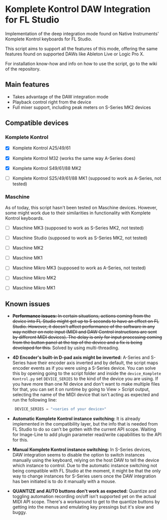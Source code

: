 # Komplete Kontrol DAW Integration for FL Studio

Implementation of the deep integration mode found on Native Instruments' Komplete Kontrol keyboards for FL Studio.

This script aims to support all the features of this mode, offering the same features found on supported DAWs like Ableton Live or Logic Pro X.

For installation know-how and info on how to use the script, go to the wiki of the repository.

## Main features

- Takes advantage of the DAW integration mode
- Playback control right from the device
- Full mixer support, including peak meters on S-Series MK2 devices

## Compatible devices

### Komplete Kontrol

- [x] Komplete Kontrol A25/49/61

- [x] Komplete Kontrol M32 (works the same way A-Series does)

- [x] Komplete Kontrol S49/61/88 MK2

- [ ] Komplete Kontrol S25/49/61/88 MK1 (supposed to work as A-Series, not tested)

### Maschine

As of today, this script hasn't been tested on Maschine devices. However, some might work due to their similarities in functionality with Komplete Kontrol keyboards.

- [ ] Maschine MK3 (supposed to work as S-Series MK2, not tested)

- [ ] Maschine Studio (supposed to work as S-Series MK2, not tested)

- [ ] Maschine MK2

- [ ] Maschine MK1

- [ ] Maschine Mikro MK3 (supposed to work as A-Series, not tested)

- [ ] Maschine Mikro MK2

- [ ] Maschine Mikro MK1

## Known issues

- ~~**Performance issues:** In certain situations, actions coming from the device into FL Studio might get up to 5 seconds to have an effect on FL Studio. However, it doesn't affect performance of the software in any way neither on note input (MIDI and DAW Control instructions are sent by different MIDI devices). The delay is only for input processing coming from the button panel at the top of the device and a fix is being developed for this.~~ Solved by using multi-threading.

- **4D Encoder's built-in D-pad axis might be inverted:** A-Series and S-Series have their encoder axis inverted and by default, the script maps encoder events as if you were using a S-Series device. You can solve this by opening going to the script folder and inside the `device_Komplete Kontrol.py` set `DEVICE_SERIES` to the kind of the device you are using. If you have more than one NI device and don't want to make multiple files for that, you can set it on runtime by going to View > Script output, selecting the name of the MIDI device that isn't acting as expected and run the following line:
  
  ```python
   DEVICE_SERIES = "<series of your device>"
  ```

- **Automatic Komplete Kontrol instance switching:** It is already implemented in the compatibility layer, but the info that is needed from FL Studio to do so can't be gotten with the current API scope. Waiting for Image-Line to add plugin parameter read/write capabilities to the API for this.

- **Manual Komplete Kontrol instance switching:** In S-Series devices, DAW integration seems to disable the option to switch instances manually using the keyboard, relying on the host DAW to tell the device which instance to control. Due to the automatic instance switching not being compatible with FL Studio at the moment, it might be that the only way to change instances for S-Series users once the DAW integration has ben initiated is to do it manually with a mouse.

- **QUANTIZE and AUTO buttons don't work as expected:** Quantize and toggling automation recording on/off isn't supported yet on the actual MIDI API scope. There's a workaround to get to the quantize buttons by getting into the menus and emulating key pressings but it's slow and buggy.